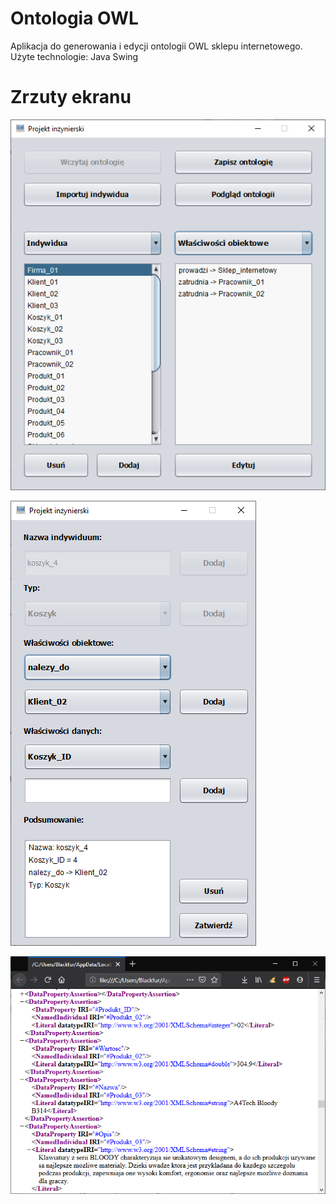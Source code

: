 # Ontologia OWL
Aplikacja do generowania i edycji ontologii OWL sklepu internetowego.<br/>
Użyte technologie: Java Swing

# Zrzuty ekranu

![Alt text](/screenshots/1.png?raw=true "Optional Title")

![Alt text](/screenshots/2.png?raw=true "Optional Title")

![Alt text](/screenshots/3.png?raw=true "Optional Title")

